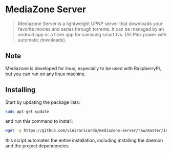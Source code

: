 # MediaZone Server

> Mediazone Server is a lightweight UPNP server that downloads your favorite movies and series through torrents. It can be managed by an android app or a tizen app for samsung smart tvs. (All Plex power with automatic downloads).

## Note

Mediazone is developed for linux, especially to be used with RaspberryPi, but you can run on any linux machine.

## Installing

Start by updating the package lists:
```bash
sudo apt-get update
```
and run this command to install:
```bash
wget -q https://github.com/vieiraricardo/mediazone-server/raw/master/install.sh && sudo chmod +x install.sh && ./install.sh
```
this script automates the entire installation, including installing the daemon and the project dependencies
